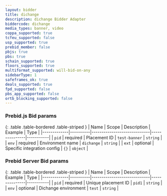```yaml
---
layout: bidder
title: dichange
description: dichange Bidder Adapter
biddercode: dichange
media_types: banner, video
coppa_supported: true
tcfeu_supported: false
usp_supported: true
prebid_member: false
pbjs: true
pbs: true
schain_supported: true
floors_supported: true
multiformat_supported: will-bid-on-any
sidebarType: 1
safeframes_ok: true
deals_supported: true
fpd_supported: false
pbs_app_supported: false
ortb_blocking_supported: false
---
```


### Prebid.js Bid params

{: .table .table-bordered .table-striped }
| Name        | Scope    | Description                 | Example       | Type      |
|-------------|----------|-----------------------------|---------------|-----------|
| `pid`       | required | Placement ID                | `test-banner` | `string`  |
| `env`       | required | Environment name            | `dichange`    | `string`  |
| `ext`       | optional | Specific integration config | `{}`          | `object`  |

### Prebid Server Bid params

{: .table .table-bordered .table-striped }
| Name        | Scope    | Description                 | Example       | Type      |
|-------------|----------|-----------------------------|---------------|-----------|
| `pid`       | required | Unique placement ID         | `pid1`        | `string`  |
| `env`       | optional | Dichange environment        | `test`        | `string`  |
